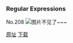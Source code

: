 ### Regular Expressions
No.208
![图片不见了~~~](https://imgs.xkcd.com/comics/regular_expressions.png)

[原址](https://xkcd.com//208) [下载](https://imgs.xkcd.com/comics/regular_expressions.png)

